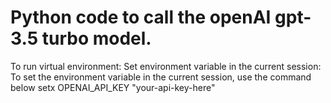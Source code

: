 # Python code to call the openAI gpt-3.5 turbo model. 

To run virtual environment:
Set environment variable in the current session: To set the environment variable in the current session, use the command below 
setx OPENAI_API_KEY "your-api-key-here"
